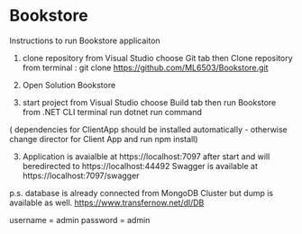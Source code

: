 # Bookstore

Instructions to run Bookstore applicaiton

1. clone repository 
 from Visual Studio choose Git tab then Clone repository 
 from terminal :
 git clone  https://github.com/ML6503/Bookstore.git

2. Open Solution Bookstore

3. start project
from Visual Studio choose Build tab then run Bookstore 
from .NET CLI terminal run dotnet run command

( dependencies for ClientApp should be installed automatically - otherwise change director for Client App and run npm install)

3. Application is avaialble at https://localhost:7097 after start and will beredirected to  https://localhost:44492
Swagger is available at https://localhost:7097/swagger

p.s. database is already connected from MongoDB Cluster but dump is available as well.
https://www.transfernow.net/dl/DB

username = admin
password = admin